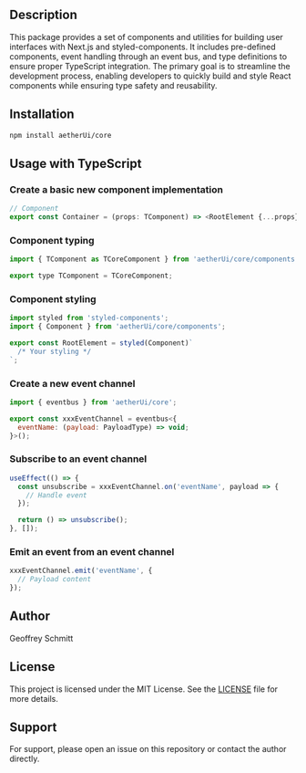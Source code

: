 ## Description

This package provides a set of components and utilities for building user interfaces with Next.js and styled-components.
It includes pre-defined components, event handling through an event bus, and type definitions to ensure proper
TypeScript integration. The primary goal is to streamline the development process, enabling developers to quickly build
and style React components while ensuring type safety and reusability.

## Installation

```sh
npm install aetherUi/core
```

## Usage with TypeScript

### Create a basic new component implementation

```js
// Component
export const Container = (props: TComponent) => <RootElement {...props} />;
```

### Component typing

```js
import { TComponent as TCoreComponent } from 'aetherUi/core/components';

export type TComponent = TCoreComponent;
```

### Component styling

```js
import styled from 'styled-components';
import { Component } from 'aetherUi/core/components';

export const RootElement = styled(Component)`
  /* Your styling */
`;
```

### Create a new event channel

```js
import { eventbus } from 'aetherUi/core';

export const xxxEventChannel = eventbus<{
  eventName: (payload: PayloadType) => void;
}>();
```

### Subscribe to an event channel

```js
useEffect(() => {
  const unsubscribe = xxxEventChannel.on('eventName', payload => {
    // Handle event
  });

  return () => unsubscribe();
}, []);
```

### Emit an event from an event channel

```js
xxxEventChannel.emit('eventName', {
  // Payload content
});
```

## Author

Geoffrey Schmitt

## License

This project is licensed under the MIT License. See the [LICENSE](LICENSE) file for more details.

## Support

For support, please open an issue on this repository or contact the author directly.